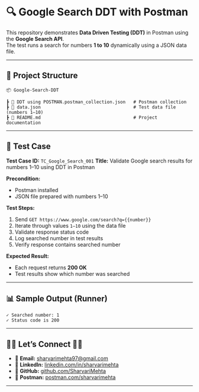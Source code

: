 # 🔍 Google Search DDT with Postman

This repository demonstrates **Data Driven Testing (DDT)** in Postman using the **Google Search API**.  
The test runs a search for numbers **1 to 10** dynamically using a JSON data file.

---

## 📂 Project Structure
```
📦 Google-Search-DDT

┣ 📜 DDT using POSTMAN.postman_collection.json   # Postman collection
┣ 📜 data.json                                   # Test data file (numbers 1–10)
┣ 📜 README.md                                   # Project documentation
````
---

## 📝 Test Case

**Test Case ID:** `TC_Google_Search_001` 
**Title:** Validate Google search results for numbers 1–10 using DDT in Postman

**Precondition:**

* Postman installed
* JSON file prepared with numbers 1–10

**Test Steps:**

1. Send `GET https://www.google.com/search?q={{number}}`
2. Iterate through values `1–10` using the data file
3. Validate response status code
4. Log searched number in test results
5. Verify response contains searched number

**Expected Result:**

* Each request returns **200 OK**
* Test results show which number was searched
---

## 📊 Sample Output (Runner)

```
✓ Searched number: 1
✓ Status code is 200
```
---
## 🙋‍♀️ Let’s Connect 👩‍💻

- 📧 **Email:** [sharvarimehta97@gmail.com](mailto:sharvarimehta97@gmail.com)  
- 💼 **LinkedIn:** [linkedin.com/in/sharvarimehta](https://www.linkedin.com/in/sharvarimehta)  
- 🚀 **GitHub:** [github.com/SharvariMehta](https://github.com/SharvariMehta)  
- 🔗 **Postman:** [postman.com/sharvarimehta](https://www.postman.com/sharvarimehta)  
---
